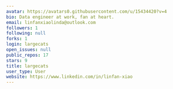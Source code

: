 ```yaml
---
avatar: https://avatars0.githubusercontent.com/u/15434420?v=4
bio: Data engineer at work, fan at heart.
email: linfanxiaolinda@outlook.com
followers: 1
following: null
forks: 1
login: largecats
open_issues: null
public_repos: 17
stars: 9
title: largecats
user_type: User
website: https://www.linkedin.com/in/linfan-xiao
---
```

